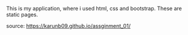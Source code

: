 This is my application, where i used html, css and bootstrap.
These are static pages.

source: <https://karunb09.github.io/assginment_01/>
